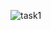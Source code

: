 
![task1](https://user-images.githubusercontent.com/108310176/178226761-60100cff-68c5-4065-b047-58844df748bd.jpg)
